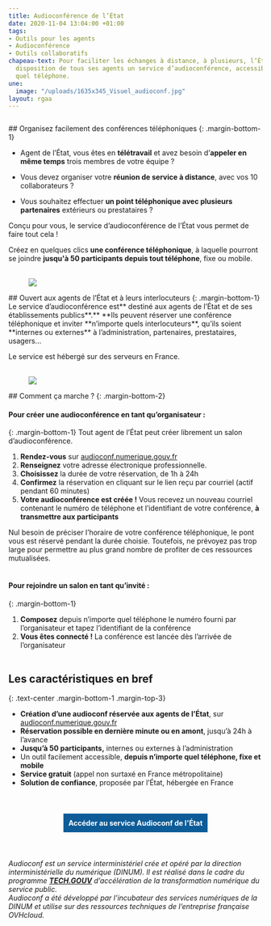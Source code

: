 ```yaml
---
title: Audioconférence de l’État
date: 2020-11-04 13:04:00 +01:00
tags:
- Outils pour les agents
- Audioconférence
- Outils collaboratifs
chapeau-text: Pour faciliter les échanges à distance, à plusieurs, l’État met à la
  disposition de tous ses agents un service d’audioconférence, accessible depuis n’importe
  quel téléphone.
une:
  image: "/uploads/1635x345_Visuel_audioconf.jpg"
layout: rgaa
---
```


<style>
.button {
background-color: #0d5c98;
border: 1px solid white;
color: white;
padding: 10px 10px;
text-align: center;
text-decoration: none;
display: inline-block;
font-style: normal;
margin: 4px 2px;
cursor: pointer;
}
</style>

<figure class='image-left' style='width: 6%;'><img src="/uploads/chat.png" alt=""></figure>## Organisez facilement des conférences téléphoniques
{: .margin-bottom-1}

* Agent de l’État, vous êtes en **télétravail** et avez besoin d’**appeler en même temps** trois membres de votre équipe ?

* Vous devez organiser votre **réunion de service à distance**, avec vos 10 collaborateurs ?

* Vous souhaitez effectuer **un point téléphonique avec plusieurs partenaires** extérieurs ou prestataires ?

Conçu pour vous, le service d’audioconférence de l’État vous permet de faire tout cela !

Créez en quelques clics **une conférence téléphonique**, à laquelle pourront se joindre **jusqu'à 50 participants depuis tout téléphone**, fixe ou mobile.
<br>
<br>

<figure class='image-left' style='width: 6%;'>
<img src="/uploads/group-bleu.png"/>
</figure>## Ouvert aux agents de l’État et à leurs interlocuteurs
{: .margin-bottom-1}
Le service d’audioconférence est** destiné aux agents de l’État et de ses établissements publics**.** **Ils peuvent réserver une conférence téléphonique et inviter **n’importe quels interlocuteurs**, qu’ils soient **internes ou externes** à l’administration, partenaires, prestataires, usagers…

Le service est hébergé sur des serveurs en France.
<br>
<br>

<figure class='image-left' style='width: 6%;'>
<img src="/uploads/picto-intervention.png"/>
</figure>## Comment ça marche ?
{: .margin-bottom-2}

#### Pour créer une audioconférence en tant qu’organisateur :
{: .margin-bottom-1}
Tout agent de l’État peut créer librement un salon d’audioconférence.

1. **Rendez-vous** sur [audioconf.numerique.gouv.fr](https://audioconf.numerique.gouv.fr/)
2. **Renseignez** votre adresse électronique professionnelle.
3. **Choisissez** la durée de votre réservation, de 1h à 24h 
4. **Confirmez** la réservation en cliquant sur le lien reçu par courriel (actif pendant 60 minutes)
5. **Votre audioconférence est créée !** Vous recevez un nouveau courriel contenant le numéro de téléphone et l’identifiant de votre conférence, **à transmettre aux participants**

Nul besoin de préciser l’horaire de votre conférence téléphonique, le pont vous est réservé pendant la durée choisie. Toutefois, ne prévoyez pas trop large pour permettre au plus grand nombre de profiter de ces ressources mutualisées. 
<br>
<br>

#### Pour rejoindre un salon en tant qu’invité :
{: .margin-bottom-1}

1. **Composez** depuis n’importe quel téléphone le numéro fourni par l’organisateur et tapez l’identifiant de la conférence
2. **Vous êtes connecté !** La conférence est lancée dès l’arrivée de l’organisateur
   <br>
   <br>

## Les caractéristiques en bref
{: .text-center .margin-bottom-1 .margin-top-3}

* **Création d’une audioconf réservée aux agents de l’État**, sur [audioconf.numerique.gouv.fr](https://audioconf.numerique.gouv.fr/)
* **Réservation possible en dernière minute ou en amont**, jusqu’à 24h à l’avance
* **Jusqu’à 50 participants,** internes ou externes à l’administration
* Un outil facilement accessible, **depuis n’importe quel téléphone, fixe et mobile**
* **Service gratuit** (appel non surtaxé en France métropolitaine)
* **Solution de confiance**, proposée par l’État, hébergée en France
<br>
<br>

<div align="center">
<a href="https://audioconf.numerique.gouv.fr/" class="button"><b>Accéder au service Audioconf de l'État</b></a>
</div>
<br>
<br>

*Audioconf est un service interministériel crée et opéré par la direction interministérielle du numérique (DINUM). Il est réalisé dans le cadre du programme **[TECH.GOUV](/publications/tech-gouv-strategie-et-feuille-de-route-2019-2021/)** d’accélération de la transformation numérique du service public.
<br>Audioconf a été développé par l’incubateur des services numériques de la DINUM et utilise sur des ressources techniques de l’entreprise française OVHcloud.*